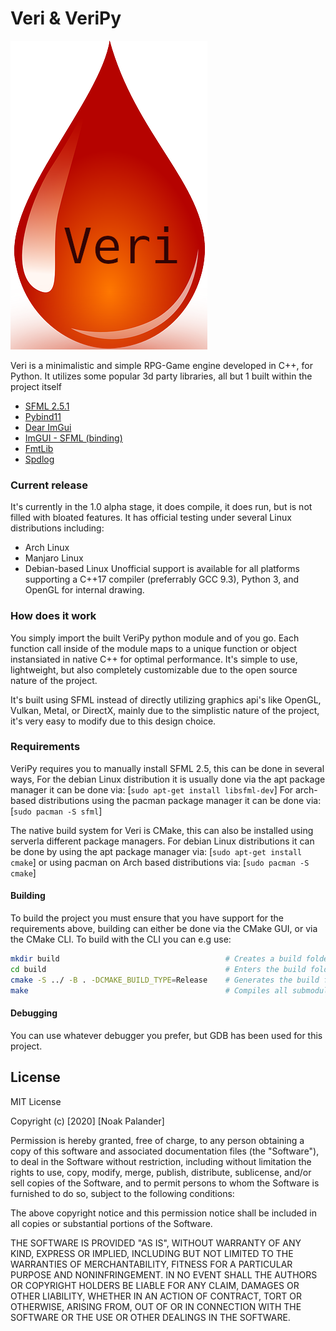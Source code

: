 # Veri & VeriPy
![Veri-logo](resources/Logos/veri.png)

Veri is a minimalistic and simple RPG-Game engine developed in C++, for Python.
It utilizes some popular 3d party libraries, all but 1 built within the project itself
  - [SFML 2.5.1](https://www.sfml-dev.org/)
  - [Pybind11](https://github.com/pybind/pybind11)
  - [Dear ImGui](https://github.com/ocornut/imgui)
  - [ImGUI - SFML (binding)](https://github.com/eliasdaler/imgui-sfml)
  - [FmtLib](https://github.com/fmtlib/fmt)
  - [Spdlog](https://github.com/gabime/spdlog)

### Current release
It's currently in the 1.0 alpha stage, it does compile, it does run, but is not filled with bloated features.
It has official testing under several Linux distributions including:
- Arch Linux
- Manjaro Linux
- Debian-based Linux
Unofficial support is available for all platforms supporting a C++17 compiler (preferrably GCC 9.3), Python 3, and OpenGL for internal drawing.

### How does it work
You simply import the built VeriPy python module and of you go. Each function call inside of the module maps to a unique
function or object instansiated in native C++ for optimal performance.
It's simple to use, lightweight, but also completely customizable due to the open source nature of the project.

It's built using SFML instead of directly utilizing graphics api's like OpenGL, Vulkan, Metal, or DirectX, mainly due to the simplistic nature of the project, it's very easy to modify due to this design choice.

### Requirements
VeriPy requires you to manually install SFML 2.5, this can be done in several ways, 
For the debian Linux distribution it is usually done via the apt package manager it can be done via: [`sudo apt-get install libsfml-dev`]
For arch-based distributions using the pacman package manager it can be done via: [`sudo pacman -S sfml`]

The native build system for Veri is CMake, this can also be installed using serverla different package managers.
For debian Linux distributions it can be done by using the apt package manager via: [`sudo apt-get install cmake`]
or using pacman on Arch based distributions via: [`sudo pacman -S cmake`]

#### Building
To build the project you must ensure that you have support for the requirements above, building can either be done via the CMake GUI, or via the CMake CLI. To build with the CLI you can e.g use:
```bash
mkdir build                                     # Creates a build folder
cd build                                        # Enters the build folder
cmake -S ../ -B . -DCMAKE_BUILD_TYPE=Release    # Generates the build files
make                                            # Compiles all submodules
```
#### Debugging
You can use whatever debugger you prefer, but GDB has been used for this project.



License
----
MIT License

Copyright (c) [2020] [Noak Palander]

Permission is hereby granted, free of charge, to any person obtaining a copy
of this software and associated documentation files (the "Software"), to deal
in the Software without restriction, including without limitation the rights
to use, copy, modify, merge, publish, distribute, sublicense, and/or sell
copies of the Software, and to permit persons to whom the Software is
furnished to do so, subject to the following conditions:

The above copyright notice and this permission notice shall be included in all
copies or substantial portions of the Software.

THE SOFTWARE IS PROVIDED "AS IS", WITHOUT WARRANTY OF ANY KIND, EXPRESS OR
IMPLIED, INCLUDING BUT NOT LIMITED TO THE WARRANTIES OF MERCHANTABILITY,
FITNESS FOR A PARTICULAR PURPOSE AND NONINFRINGEMENT. IN NO EVENT SHALL THE
AUTHORS OR COPYRIGHT HOLDERS BE LIABLE FOR ANY CLAIM, DAMAGES OR OTHER
LIABILITY, WHETHER IN AN ACTION OF CONTRACT, TORT OR OTHERWISE, ARISING FROM,
OUT OF OR IN CONNECTION WITH THE SOFTWARE OR THE USE OR OTHER DEALINGS IN THE
SOFTWARE.
